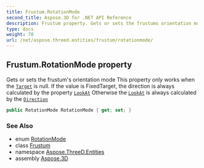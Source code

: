 ```yaml
---
title: Frustum.RotationMode
second_title: Aspose.3D for .NET API Reference
description: Frustum property. Gets or sets the frustums orientation mode This property only works when the Target is null. If the value is FixedTarget the direction is always calculated by the property LookAt Otherwise the LookAt is always calculated by the Direction
type: docs
weight: 70
url: /net/aspose.threed.entities/frustum/rotationmode/
---
```

## Frustum.RotationMode property

Gets or sets the frustum's orientation mode This property only works when the [`Target`](../target/) is null. If the value is FixedTarget, the direction is always calculated by the property [`LookAt`](../lookat/) Otherwise the [`LookAt`](../lookat/) is always calculated by the [`Direction`](../direction/)

```csharp
public RotationMode RotationMode { get; set; }
```

### See Also

* enum [RotationMode](../../rotationmode/)
* class [Frustum](../)
* namespace [Aspose.ThreeD.Entities](../../frustum/)
* assembly [Aspose.3D](../../../)


